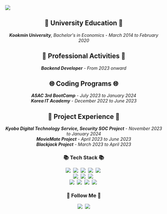 <img src="https://capsule-render.vercel.app/api?type=waving&color=auto&height=200&section=header&text=Tasker%20Github&fontSize=40" />



<div align="center">
  <h2><b>🏫 University Education 🏫</b></h2>
  <i><b>Kookmin University</b>, Bachelor's in Economics - March 2014 to February 2020</i>
</div>

<div align="center">
  <h2><b>🧩 Professional Activities 🧩</b></h2>
  <i><b>Backend Developer</b> - From 2023 onward</i>
</div>

<div align="center">
  <h2><b>🌐 Coding Programs 🌐</b></h2>
  <i><b>ASAC 3rd BootCamp</b> - July 2023 to January 2024<br>
  <b>Korea IT Academy</b> - December 2022 to June 2023</i>
</div>

<div align="center">
  <h2><b>🚀 Project Experience 🚀</b></h2>
  <i><b>Kyobo Digital Technology Service, Security SOC Project</b> - November 2023 to January 2024<br>
  <b>MovieMate Project</b> - April 2023 to June 2023<br>
  <b>Blackjack Project</b> - March 2023 to April 2023</i>
</div>


<h3 align="center">📚 Tech Stack 📚</h3>
<p align="center">
  <img src="https://img.shields.io/badge/Java-007396?style=flat-square&logo=Java&logoColor=white"/></a>&nbsp
  <img src="https://img.shields.io/badge/Python-3766AB?style=flat-square&logo=Python&logoColor=white"/></a>&nbsp 
  <img src="https://img.shields.io/badge/Javascript-ffb13b?style=flat-square&logo=javascript&logoColor=white"/></a>&nbsp 
  <img src="https://shields.io/badge/TypeScript-3178C6?logo=TypeScript&logoColor=FFF&style=flat-square"/></a>&nbsp
  <img src="https://img.shields.io/badge/-ReactJs-61DAFB?logo=react&logoColor=white&style=flat-square"/></a>&nbsp
  <br>
  <img src="https://img.shields.io/badge/Spring-6DB33F?style=flat-square&logo=Spring&logoColor=white"/></a>&nbsp
  <img src="https://img.shields.io/badge/SpringBoot-6DB33F?style=flat-square&logo=SpringBoot&logoColor=white"/></a>&nbsp 
  <img src="https://img.shields.io/badge/-Linux-6C6694.svg?logo=linux&style=flat"></a>&nbsp
  
  
  <br>
  <img src="https://img.shields.io/badge/Mysql-E6B91E?style=flat-square&logo=MySql&logoColor=white"/></a>&nbsp 
  <img src="https://img.shields.io/badge/AWS-232F3E?style=flat-square&logo=AmazonAWS&logoColor=white"/></a>&nbsp 
  <img src="https://img.shields.io/badge/Docker-2496ED?style=flat-square&logo=Docker&logoColor=white"/></a>&nbsp 
  <img src="https://img.shields.io/badge/-Nginx-bfcfcf.svg?logo=nginx&style=flat"></a>&nbsp
</p>

<h3 align="center">🌈 Follow Me 🌈</h3>
<p align="center">
  <a href="https://blog.naver.com/bymyself103"><img src="https://img.shields.io/badge/Tech%20Blog-11B48A?style=flat-square&logo=Nimeo&logoColor=white&link=https://blog.naver.com/bymyself103"/></a>&nbsp
  <a href="mailto:tasker.dev103@gmail.com"><img src="https://img.shields.io/badge/Gmail-d14836?style=flat-square&logo=Gmail&logoColor=white&link=tasker.dev103@gmail.com"/></a>
</p>




